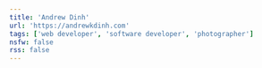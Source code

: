 ```yaml
---
title: 'Andrew Dinh'
url: 'https://andrewkdinh.com'
tags: ['web developer', 'software developer', 'photographer']
nsfw: false
rss: false
---
```

